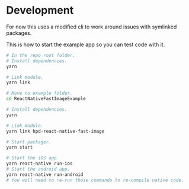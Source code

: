 # Development

For now this uses a modified cli to work around issues with symlinked packages.

This is how to start the example app so you can test code with it.

```bash
# In the repo root folder.
# Install dependencies.
yarn

# Link module.
yarn link

# Move to example folder.
cd ReactNativeFastImageExample

# Install dependencies.
yarn

# Link module.
yarn link hpd-react-native-fast-image

# Start packager.
yarn start

# Start the iOS app.
yarn react-native run-ios
# Start the android app.
yarn react-native run-android
# You will need to re-run those commands to re-compile native code.
```